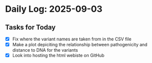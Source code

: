 # Daily Log: 2025-09-03

## Tasks for Today

- [x] Fix where the variant names are taken from in the CSV file
- [x] Make a plot depiciting the relationship between pathogenicity and distance to DNA for the variants
- [x] Look into hosting the html webiste on GitHub
